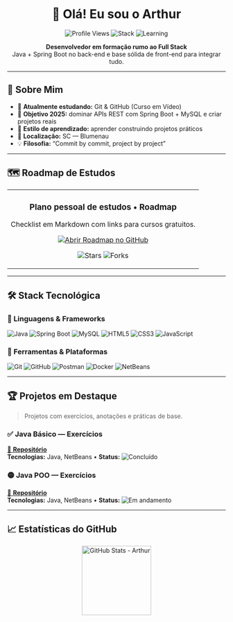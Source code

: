 <!-- =========================================================
   README • Arthur Ronaldo — Bonito, coeso e responsivo no GitHub
   Dica: personalize cores dos badges trocando os hex/nomes no shields.io
========================================================= -->

<h1 align="center">👋 Olá! Eu sou o Arthur</h1>

<p align="center">
  <img alt="Profile Views"
       src="https://komarev.com/ghpvc/?username=arthurronaldodasilvaa-commits&style=flat-square&color=blueviolet" />
  <img alt="Stack"
       src="https://img.shields.io/badge/foco-Java%20%7C%20Spring%20Boot%20%7C%20MySQL-0ea5e9?style=flat-square" />
  <img alt="Learning"
       src="https://img.shields.io/badge/aprendendo-Git%20%26%20GitHub-f59e0b?style=flat-square" />
</p>

<p align="center">
  <strong>Desenvolvedor em formação rumo ao Full Stack</strong><br/>
  Java + Spring Boot no back-end e base sólida de front-end para integrar tudo.
</p>

---

## 🎯 Sobre Mim

- 🌱 <b>Atualmente estudando:</b> Git & GitHub (Curso em Vídeo)  
- 🚀 <b>Objetivo 2025:</b> dominar APIs REST com Spring Boot + MySQL e criar projetos reais  
- 📖 <b>Estilo de aprendizado:</b> aprender construindo projetos práticos  
- 📍 <b>Localização:</b> SC — Blumenau  
- 💡 <b>Filosofia:</b> “Commit by commit, project by project”

---

## 🗺️ Roadmap de Estudos

<!-- Card centralizado para o repositório do roadmap -->
<table align="center">
  <tr>
    <td>
      <h3 align="center">Plano pessoal de estudos • Roadmap</h3>
      <p align="center">Checklist em Markdown com links para cursos gratuitos.</p>
      <p align="center">
        <a href="https://github.com/arthurronaldodasilvaa-commits/roadmap-pessoal" target="_blank">
          <img alt="Abrir Roadmap no GitHub"
               src="https://img.shields.io/badge/ACESSAR%20ROADMAP-2ea043?style=for-the-badge&logo=github&logoColor=white" />
        </a>
      </p>
      <p align="center">
        <img alt="Stars" src="https://img.shields.io/github/stars/arthurronaldodasilvaa-commits/roadmap-pessoal?style=social" />
        <img alt="Forks" src="https://img.shields.io/github/forks/arthurronaldodasilvaa-commits/roadmap-pessoal?style=social" />
      </p>
    </td>
  </tr>
</table>

---

## 🛠️ Stack Tecnológica

### 🧩 Linguagens & Frameworks
<img alt="Java" src="https://img.shields.io/badge/Java-ED8B00?style=for-the-badge&logo=java&logoColor=white" />
<img alt="Spring Boot" src="https://img.shields.io/badge/Spring%20Boot-6DB33F?style=for-the-badge&logo=springboot&logoColor=white" />
<img alt="MySQL" src="https://img.shields.io/badge/MySQL-005C84?style=for-the-badge&logo=mysql&logoColor=white" />
<img alt="HTML5" src="https://img.shields.io/badge/HTML5-E34F26?style=for-the-badge&logo=html5&logoColor=white" />
<img alt="CSS3" src="https://img.shields.io/badge/CSS3-1572B6?style=for-the-badge&logo=css3&logoColor=white" />
<img alt="JavaScript" src="https://img.shields.io/badge/JavaScript-F7DF1E?style=for-the-badge&logo=javascript&logoColor=black" />

### 🔧 Ferramentas & Plataformas
<img alt="Git" src="https://img.shields.io/badge/Git-F05032?style=for-the-badge&logo=git&logoColor=white" />
<img alt="GitHub" src="https://img.shields.io/badge/GitHub-181717?style=for-the-badge&logo=github&logoColor=white" />
<img alt="Postman" src="https://img.shields.io/badge/Postman-FF6C37?style=for-the-badge&logo=postman&logoColor=white" />
<img alt="Docker" src="https://img.shields.io/badge/Docker-2496ED?style=for-the-badge&logo=docker&logoColor=white" />
<img alt="NetBeans" src="https://img.shields.io/badge/NetBeans-1B6AC6?style=for-the-badge&logo=apache-netbeans-ide&logoColor=white" />

---

## 🏆 Projetos em Destaque

> Projetos com exercícios, anotações e práticas de base.

### ✅ Java Básico — Exercícios
[🔗 **Repositório**](https://github.com/arthurronaldodasilvaa-commits/java-basico-cursoemvideo)  
**Tecnologias:** Java, NetBeans • **Status:** <img alt="Concluído" src="https://img.shields.io/badge/Conclu%C3%ADdo-22c55e?style=flat-square" />

### 🟡 Java POO — Exercícios
[🔗 **Repositório**](https://github.com/arthurronaldodasilvaa-commits/java-poo-cursoemvideo)  
**Tecnologias:** Java, NetBeans • **Status:** <img alt="Em andamento" src="https://img.shields.io/badge/Em%20andamento-f59e0b?style=flat-square" />

---

## 📈 Estatísticas do GitHub

<div align="center">
  <a href="https://github.com/arthurronaldodasilvaa-commits">
    <img height="160"
         src="https://github-readme-stats.vercel.app/api?username=arthurronaldodasilvaa-commits&show_icons=true&theme=radical&hide_border=true&bg_color=00000000"
         alt="GitHub Stats - Arthur" />
  </a>
  <a href="https://github.com/arthurronaldodasilvaa-commits">
    <img height="160"
         src="https://github-
